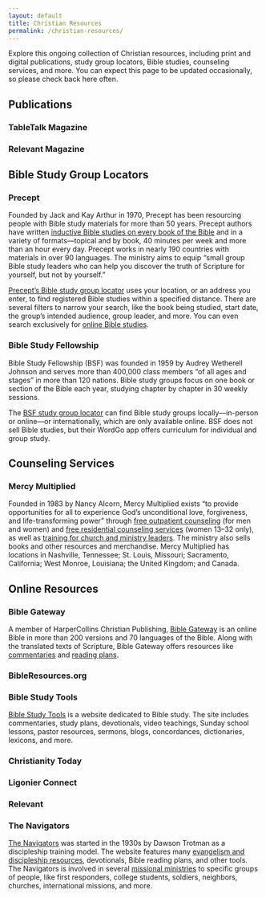 ```yaml
---
layout: default
title: Christian Resources
permalink: /christian-resources/
---
```


Explore this ongoing collection of Christian resources, including print and digital publications, study group locators, Bible studies, counseling services, and more. You can expect this page to be updated occasionally, so please check back here often.

## Publications

### TableTalk Magazine

### Relevant Magazine

## Bible Study Group Locators

### Precept

Founded by Jack and Kay Arthur in 1970, Precept has been resourcing people with Bible study materials for more than 50 years. Precept authors have written [inductive Bible studies on every book of the Bible](https://shop.precept.org/) and in a variety of formats&mdash;topical and by book, 40 minutes per week and more than an hour every day. Precept works in nearly 190 countries with materials in over 90 languages. The ministry aims to equip “small group Bible study leaders who can help you discover the truth of Scripture for yourself, but not by yourself.”

[Precept’s Bible study group locator](https://www.precept.org/group/find/) uses your location, or an address you enter, to find registered Bible studies within a specified distance. There are several filters to narrow your search, like the book being studied, start date, the group’s intended audience, group leader, and more. You can even search exclusively for [online Bible studies](https://www.precept.org/group/find/?location_type=Online).

### Bible Study Fellowship

Bible Study Fellowship (BSF) was founded in 1959 by Audrey Wetherell Johnson and serves more than 400,000 class members “of all ages and stages” in more than 120 nations. Bible study groups focus on one book or section of the Bible each year, studying chapter by chapter in 30 weekly sessions.

The [BSF study group locator](https://join.bsfinternational.org/) can find Bible study groups locally&mdash;in-person or online&mdash;or internationally, which are only available online. BSF does not sell Bible studies, but their WordGo app offers curriculum for individual and group study.

## Counseling Services

### Mercy Multiplied

Founded in 1983 by Nancy Alcorn, Mercy Multiplied exists “to provide opportunities for all to experience God’s unconditional love, forgiveness, and life-transforming power” through [free outpatient counseling](https://mercymultiplied.com/locations/outpatient/) (for men and women) and [free residential counseling services](https://mercymultiplied.com/residential-program/) (women 13–32 only), as well as [training for church and ministry leaders](https://mercymultiplied.com/outreach/). The ministry also sells books and other resources and merchandise. Mercy Multiplied has locations in Nashville, Tennessee; St. Louis, Missouri; Sacramento, California; West Monroe, Louisiana; the United Kingdom; and Canada.

## Online Resources

### Bible Gateway

A member of HarperCollins Christian Publishing, [Bible Gateway](https://www.biblegateway.com/) is an online Bible in more than 200 versions and 70 languages of the Bible. Along with the translated texts of Scripture, Bible Gateway offers resources like [commentaries](https://www.biblegateway.com/resources/commentaries/) and [reading plans](https://www.biblegateway.com/reading-plans/).

### BibleResources.org

### Bible Study Tools

[Bible Study Tools](https://www.biblestudytools.com/) is a website dedicated to Bible study. The site includes commentaries, study plans, devotionals, video teachings, Sunday school lessons, pastor resources, sermons, blogs, concordances, dictionaries, lexicons, and more.

### Christianity Today

### Ligonier Connect

### Relevant

### The Navigators

[The Navigators](https://www.navigators.org/) was started in the 1930s by Dawson Trotman as a discipleship training model. The website features many [evangelism and discipleship resources](https://www.navigators.org/topic/evangelism/?post_type=resource), devotionals, Bible reading plans, and other tools. The Navigators is involved in several [missional ministries](https://www.navigators.org/mission/) to specific groups of people, like first responders, college students, soldiers, neighbors, churches, international missions, and more.